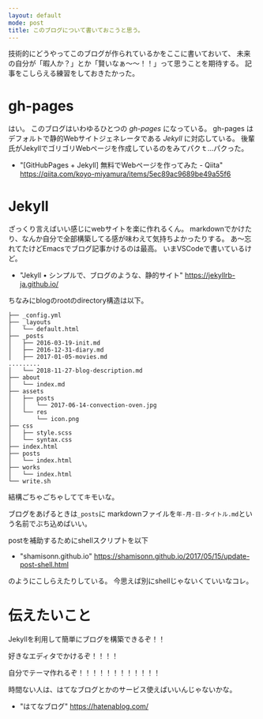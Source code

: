```yaml
---
layout: default
mode: post
title: このブログについて書いておこうと思う。
---
```

<!--readmore-->
技術的にどうやってこのブログが作られているかをここに書いておいて、
未来の自分が「暇人か？」とか「賢いなぁ〜〜！！」って思うことを期待する。
記事をこしらえる練習をしておきたかった。

# gh-pages

はい。
このブログはいわゆるひとつの *gh-pages* になっている。
gh-pages はデフォルトで静的Webサイトジェネレータである *Jekyll* に対応している。
後輩氏がJekyllでゴリゴリWebページを作成しているのをみてパクｔ…パクった。

* "[GitHubPages + Jekyll] 無料でWebページを作ってみた - Qiita" https://qiita.com/koyo-miyamura/items/5ec89ac9689be49a55f6

# Jekyll

ざっくり言えばいい感じにwebサイトを楽に作れるくん。
markdownでかけたり、なんか自分で全部構築してる感が味わえて気持ちよかったりする。
あ〜忘れてたけどEmacsでブログ記事かけるのは最高。
いまVSCodeで書いているけど。

* "Jekyll • シンプルで、ブログのような、静的サイト" https://jekyllrb-ja.github.io/

ちなみにblogのrootのdirectory構造は以下。

```
├── _config.yml
├── _layouts
│   └── default.html
├── _posts
│   ├── 2016-03-19-init.md
│   ├── 2016-12-31-diary.md
│   ├── 2017-01-05-movies.md
.........
│   └── 2018-11-27-blog-description.md
├── about
│   └── index.md
├── assets
│   ├── posts
│   │   └── 2017-06-14-convection-oven.jpg
│   └── res
│       └── icon.png
├── css
│   ├── style.scss
│   └── syntax.css
├── index.html
├── posts
│   └── index.html
├── works
│   └── index.html
└── write.sh
```

結構ごちゃごちゃしててキモいな。

ブログをあげるときは`_posts`に
markdownファイルを`年-月-日-タイトル.md`という名前でぶち込めばいい。

postを補助するためにshellスクリプトを以下

* "shamisonn.github.io" https://shamisonn.github.io/2017/05/15/update-post-shell.html

のようにこしらえたりしている。
今思えば別にshellじゃないくていいなコレ。

# 伝えたいこと

Jekyllを利用して簡単にブログを構築できるぞ！！

好きなエディタでかけるぞ！！！！

自分でテーマ作れるぞ！！！！！！！！！！！！

時間ない人は、はてなブログとかのサービス使えばいいんじゃないかな。

* "はてなブログ" https://hatenablog.com/